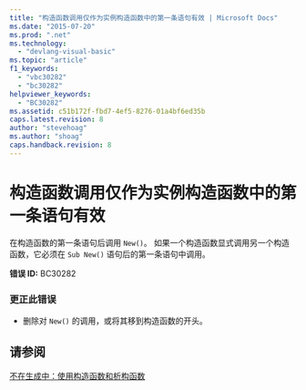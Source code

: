 ```yaml
---
title: "构造函数调用仅作为实例构造函数中的第一条语句有效 | Microsoft Docs"
ms.date: "2015-07-20"
ms.prod: ".net"
ms.technology: 
  - "devlang-visual-basic"
ms.topic: "article"
f1_keywords: 
  - "vbc30282"
  - "bc30282"
helpviewer_keywords: 
  - "BC30282"
ms.assetid: c51b172f-fbd7-4ef5-8276-01a4bf6ed35b
caps.latest.revision: 8
author: "stevehoag"
ms.author: "shoag"
caps.handback.revision: 8
---
```

# 构造函数调用仅作为实例构造函数中的第一条语句有效
在构造函数的第一条语句后调用 `New()`。 如果一个构造函数显式调用另一个构造函数，它必须在 `Sub New()` 语句后的第一条语句中调用。  
  
 **错误 ID:** BC30282  
  
### 更正此错误  
  
-   删除对 `New()` 的调用，或将其移到构造函数的开头。  
  
## 请参阅  
 [不在生成中：使用构造函数和析构函数](http://msdn.microsoft.com/zh-cn/548eebe1-86c4-4377-b2f5-447cb8be3d90)
